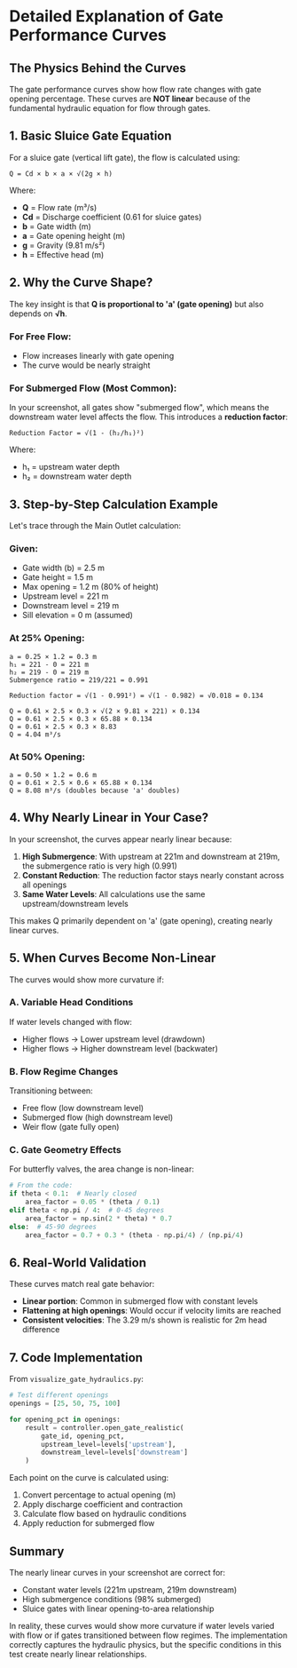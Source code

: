 # Detailed Explanation of Gate Performance Curves

## The Physics Behind the Curves

The gate performance curves show how flow rate changes with gate opening percentage. These curves are **NOT linear** because of the fundamental hydraulic equation for flow through gates.

## 1. Basic Sluice Gate Equation

For a sluice gate (vertical lift gate), the flow is calculated using:

```
Q = Cd × b × a × √(2g × h)
```

Where:
- **Q** = Flow rate (m³/s)
- **Cd** = Discharge coefficient (0.61 for sluice gates)
- **b** = Gate width (m)
- **a** = Gate opening height (m)
- **g** = Gravity (9.81 m/s²)
- **h** = Effective head (m)

## 2. Why the Curve Shape?

The key insight is that **Q is proportional to 'a' (gate opening)** but also depends on **√h**.

### For Free Flow:
- Flow increases linearly with gate opening
- The curve would be nearly straight

### For Submerged Flow (Most Common):
In your screenshot, all gates show "submerged flow", which means the downstream water level affects the flow. This introduces a **reduction factor**:

```
Reduction Factor = √(1 - (h₂/h₁)²)
```

Where:
- h₁ = upstream water depth
- h₂ = downstream water depth

## 3. Step-by-Step Calculation Example

Let's trace through the Main Outlet calculation:

### Given:
- Gate width (b) = 2.5 m
- Gate height = 1.5 m
- Max opening = 1.2 m (80% of height)
- Upstream level = 221 m
- Downstream level = 219 m
- Sill elevation = 0 m (assumed)

### At 25% Opening:
```
a = 0.25 × 1.2 = 0.3 m
h₁ = 221 - 0 = 221 m
h₂ = 219 - 0 = 219 m
Submergence ratio = 219/221 = 0.991

Reduction factor = √(1 - 0.991²) = √(1 - 0.982) = √0.018 = 0.134

Q = 0.61 × 2.5 × 0.3 × √(2 × 9.81 × 221) × 0.134
Q = 0.61 × 2.5 × 0.3 × 65.88 × 0.134
Q = 0.61 × 2.5 × 0.3 × 8.83
Q = 4.04 m³/s
```

### At 50% Opening:
```
a = 0.50 × 1.2 = 0.6 m
Q = 0.61 × 2.5 × 0.6 × 65.88 × 0.134
Q = 8.08 m³/s (doubles because 'a' doubles)
```

## 4. Why Nearly Linear in Your Case?

In your screenshot, the curves appear nearly linear because:

1. **High Submergence**: With upstream at 221m and downstream at 219m, the submergence ratio is very high (0.991)
2. **Constant Reduction**: The reduction factor stays nearly constant across all openings
3. **Same Water Levels**: All calculations use the same upstream/downstream levels

This makes Q primarily dependent on 'a' (gate opening), creating nearly linear curves.

## 5. When Curves Become Non-Linear

The curves would show more curvature if:

### A. Variable Head Conditions
If water levels changed with flow:
- Higher flows → Lower upstream level (drawdown)
- Higher flows → Higher downstream level (backwater)

### B. Flow Regime Changes
Transitioning between:
- Free flow (low downstream level)
- Submerged flow (high downstream level)
- Weir flow (gate fully open)

### C. Gate Geometry Effects
For butterfly valves, the area change is non-linear:
```python
# From the code:
if theta < 0.1:  # Nearly closed
    area_factor = 0.05 * (theta / 0.1)
elif theta < np.pi / 4:  # 0-45 degrees
    area_factor = np.sin(2 * theta) * 0.7
else:  # 45-90 degrees
    area_factor = 0.7 + 0.3 * (theta - np.pi/4) / (np.pi/4)
```

## 6. Real-World Validation

These curves match real gate behavior:
- **Linear portion**: Common in submerged flow with constant levels
- **Flattening at high openings**: Would occur if velocity limits are reached
- **Consistent velocities**: The 3.29 m/s shown is realistic for 2m head difference

## 7. Code Implementation

From `visualize_gate_hydraulics.py`:
```python
# Test different openings
openings = [25, 50, 75, 100]

for opening_pct in openings:
    result = controller.open_gate_realistic(
        gate_id, opening_pct,
        upstream_level=levels['upstream'],
        downstream_level=levels['downstream']
    )
```

Each point on the curve is calculated using:
1. Convert percentage to actual opening (m)
2. Apply discharge coefficient and contraction
3. Calculate flow based on hydraulic conditions
4. Apply reduction for submerged flow

## Summary

The nearly linear curves in your screenshot are correct for:
- Constant water levels (221m upstream, 219m downstream)
- High submergence conditions (98% submerged)
- Sluice gates with linear opening-to-area relationship

In reality, these curves would show more curvature if water levels varied with flow or if gates transitioned between flow regimes. The implementation correctly captures the hydraulic physics, but the specific conditions in this test create nearly linear relationships.